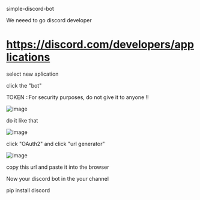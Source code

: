    simple-discord-bot


We neeed to go discord developer


# https://discord.com/developers/applications


select new aplication


click the "bot"


TOKEN ::For security purposes, do not give it to anyone !!


![image](https://user-images.githubusercontent.com/91757385/193445456-99baa3ba-5648-4e9d-b233-60b705fe9813.png)


do it like that


![image](https://user-images.githubusercontent.com/91757385/193445510-02b191f4-c045-4f32-950d-91e77c9ea39b.png)


click "OAuth2" and click "url generator"


![image](https://user-images.githubusercontent.com/91757385/193445619-09c7efd6-154c-41d5-8b92-7f86d64b5dbb.png)


copy this url and paste it into the browser


Now your discord bot in the your channel 

  
  pip install discord
  



